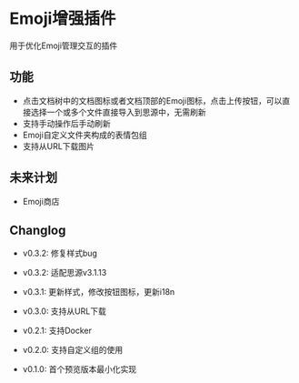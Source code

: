 # Emoji增强插件

用于优化Emoji管理交互的插件

## 功能

+ 点击文档树中的文档图标或者文档顶部的Emoji图标，点击上传按钮，可以直接选择一个或多个文件直接导入到思源中，无需刷新
+ 支持手动操作后手动刷新
+ Emoji自定义文件夹构成的表情包组
+ 支持从URL下载图片

## 未来计划
+ Emoji商店

## Changlog
+ v0.3.2: 修复样式bug

+ v0.3.2: 适配思源v3.1.13

+ v0.3.1: 更新样式，修改按钮图标，更新i18n

+ v0.3.0: 支持从URL下载

+ v0.2.1: 支持Docker

+ v0.2.0: 支持自定义组的使用

+ v0.1.0: 首个预览版本最小化实现